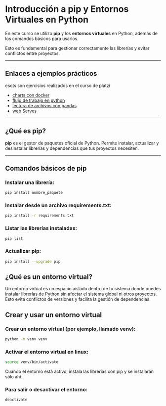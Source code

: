 # Introducción a pip y Entornos Virtuales en Python

En este curso se utilizo **pip** y los **entornos virtuales** en Python, además de los comandos básicos para usarlos. 

Esto es fundamental para gestionar correctamente las librerías y evitar conflictos entre proyectos.

---

## Enlaces a ejemplos prácticos

esots son ejercisios realizados en el curso de platzi

- [charts con docker](./charts_con_docker/README.md)  
- [flujo de trabajo en python](./flujo_trabajo_python/README.md)  
- [lectura de archivos con pandas](./lectura_pandas/README.md)  
- [web Serves](./web_serves/README.md)  

---

## ¿Qué es pip?

**pip** es el gestor de paquetes oficial de Python. Permite instalar, actualizar y desinstalar librerías y dependencias que tus proyectos necesiten.

---

## Comandos básicos de pip

### Instalar una librería:  

```bash
pip install nombre_paquete
```
### Instalar desde un archivo requirements.txt:

```bash
pip install -r requirements.txt
```

### Listar las librerías instaladas:

```bash
pip list
```

### Actualizar pip:

```bash
pip install --upgrade pip
```

## ¿Qué es un entorno virtual?
Un entorno virtual es un espacio aislado dentro de tu sistema donde puedes instalar librerías de Python sin afectar el sistema global ni otros proyectos. Esto evita conflictos de versiones y facilita la gestión de dependencias.

## Crear y usar un entorno virtual

### Crear un entorno virtual (por ejemplo, llamado venv):

```bash
python -m venv venv
```

### Activar el entorno virtual en linux:

```bash
source venv/bin/activate
```

Cuando el entorno está activo, instala las librerías con pip y se instalarán sólo ahí.

### Para salir o desactivar el entorno:

```bash
deactivate
```